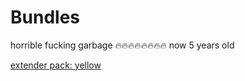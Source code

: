 # Bundles

horrible fucking garbage 🔥🔥🔥🔥🔥🔥🔥🔥 now 5 years old

[extender pack: yellow](https://github.com/SMOLKEYS/bundles-extension-yellow-java)
